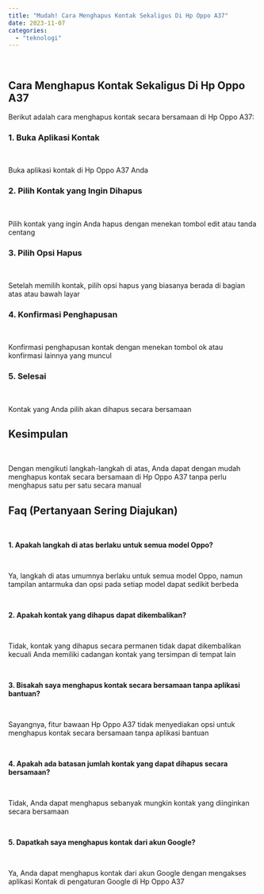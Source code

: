 ```yaml
---
title: "Mudah! Cara Menghapus Kontak Sekaligus Di Hp Oppo A37"
date: 2023-11-07
categories: 
  - "teknologi"
---
```


 

## Cara Menghapus Kontak Sekaligus Di Hp Oppo A37

Berikut adalah cara menghapus kontak secara bersamaan di Hp Oppo A37:

### 1\. Buka Aplikasi Kontak

 

Buka aplikasi kontak di Hp Oppo A37 Anda

### 2\. Pilih Kontak yang Ingin Dihapus

 

Pilih kontak yang ingin Anda hapus dengan menekan tombol edit atau tanda centang

### 3\. Pilih Opsi Hapus

 

Setelah memilih kontak, pilih opsi hapus yang biasanya berada di bagian atas atau bawah layar

### 4\. Konfirmasi Penghapusan

 

Konfirmasi penghapusan kontak dengan menekan tombol ok atau konfirmasi lainnya yang muncul

### 5\. Selesai

 

Kontak yang Anda pilih akan dihapus secara bersamaan

## Kesimpulan

 

Dengan mengikuti langkah-langkah di atas, Anda dapat dengan mudah menghapus kontak secara bersamaan di Hp Oppo A37 tanpa perlu menghapus satu per satu secara manual

## Faq (Pertanyaan Sering Diajukan)

 

**1\. Apakah langkah di atas berlaku untuk semua model Oppo?**

 

Ya, langkah di atas umumnya berlaku untuk semua model Oppo, namun tampilan antarmuka dan opsi pada setiap model dapat sedikit berbeda

 

**2\. Apakah kontak yang dihapus dapat dikembalikan?**

 

Tidak, kontak yang dihapus secara permanen tidak dapat dikembalikan kecuali Anda memiliki cadangan kontak yang tersimpan di tempat lain

 

**3\. Bisakah saya menghapus kontak secara bersamaan tanpa aplikasi bantuan?**

 

Sayangnya, fitur bawaan Hp Oppo A37 tidak menyediakan opsi untuk menghapus kontak secara bersamaan tanpa aplikasi bantuan

 

**4\. Apakah ada batasan jumlah kontak yang dapat dihapus secara bersamaan?**

 

Tidak, Anda dapat menghapus sebanyak mungkin kontak yang diinginkan secara bersamaan

 

**5\. Dapatkah saya menghapus kontak dari akun Google?**

 

Ya, Anda dapat menghapus kontak dari akun Google dengan mengakses aplikasi Kontak di pengaturan Google di Hp Oppo A37
